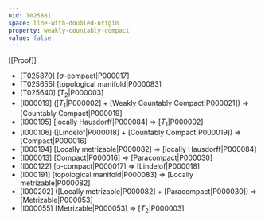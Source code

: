 ```yaml
---
uid: T025881
space: line-with-doubled-origin
property: weakly-countably-compact
value: false
---
```

[[Proof]]

* [T025870] [$\sigma$-compact|P000017]
* [T025655] [topological manifold|P000083]
* [T025640] [$T_2$|P000003]
* [I000019] ([$T_1$|P000002] + [Weakly Countably Compact|P000021]) => [Countably Compact|P000019]
* [I000195] [locally Hausdorff|P000084] => [$T_1$|P000002]
* [I000106] ([Lindelof|P000018] + [Countably Compact|P000019]) => [Compact|P000016]
* [I000194] [Locally metrizable|P000082] => [locally Hausdorff|P000084]
* [I000013] [Compact|P000016] => [Paracompact|P000030]
* [I000122] [$\sigma$-compact|P000017] => [Lindelof|P000018]
* [I000191] [topological manifold|P000083] => [Locally metrizable|P000082]
* [I000202] ([Locally metrizable|P000082] + [Paracompact|P000030]) => [Metrizable|P000053]
* [I000055] [Metrizable|P000053] => [$T_2$|P000003]

